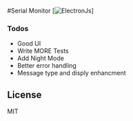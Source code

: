 #Serial Monitor
[![ElectronJs](https://66.media.tumblr.com/14af8ba53c8105cfa14b00690c7acdeb/33fd4c67ac60f203-b4/s250x400/920019ee5124cf79156f34bb4dc523bb1dab59ef.png)]


### Todos
 - Good UI
 - Write MORE Tests
 - Add Night Mode
 - Better error handling
 - Message type and disply enhancment


License
----
MIT
